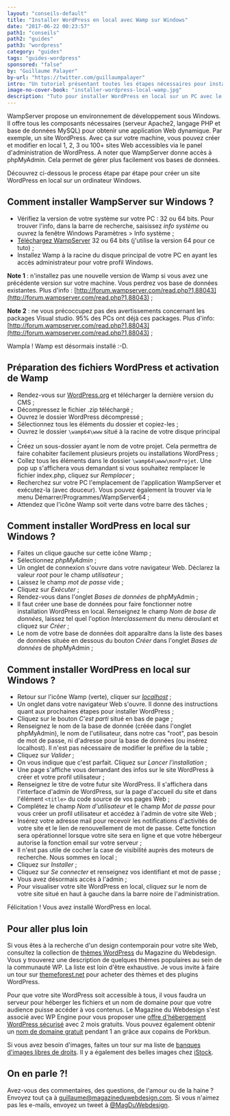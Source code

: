 ```yaml
---
layout: "conseils-default"
title: "Installer WordPress en local avec Wamp sur Windows"
date: "2017-06-22 00:23:57"
path1: "conseils"
path2: "guides"
path3: "wordpress"
category: "guides"
tags: "guides-wordpress"
sponsored: "false"
by: "Guillaume Palayer"
by-url: "https://twitter.com/guillaumpalayer"
intro: "Un tutoriel présentant toutes les étapes nécessaires pour installer WordPress en local (Windows 10). J'utilise le logiciel WampServer pour l'installation. Si vous suivez chaque instruction, votre installation locale de WordPress sera un succès. Réservez-vous environ 20 minutes pour obtenir votre site WordPress en local. J'ai également préparé un tutoriel pour [installer WordPress en local sur Windows avec XAMPP](http://www.magazineduwebdesign.com/conseils/guides/installer-wordpress-local-xampp/). Une alternative plus ouverte que WampServer car elle est compatible avec Linux, Windows, MacOS X et les clés USB."
image-no-cover-book: "installer-wordpress-local-wamp.jpg"
description: "Tuto pour installer WordPress en local sur un PC avec le logiciel gratuit WampServer. Laissez-vous guider étape par étape pour lancer votre site WordPress sur votre serveur local Windows."
---
```

WampServer propose un environnement de développement sous Windows. Il offre tous les composants nécessaires (serveur Apache2, langage PHP et base de données MySQL) pour obtenir une application Web dynamique. Par exemple, un site WordPress. Avec ça sur votre machine, vous pouvez créer et modifier en local 1, 2, 3 ou 100+ sites Web accessibles via le panel d'administration de WordPress. A noter que WampServer donne accès à phpMyAdmin. Cela permet de gérer plus facilement vos bases de données.

Découvrez ci-dessous le process étape par étape pour créer un site WordPress en local sur un ordinateur Windows.

## Comment installer WampServer sur Windows ?

- Vérifiez la version de votre système sur votre PC : 32 ou 64 bits. Pour trouver l'info, dans la barre de recherche, saisissez *info système* ou ouvrez la fenêtre Windows Paramètres > Info système ;
- [Téléchargez WampServer](http://www.wampserver.com/) 32 ou 64 bits (j'utilise la version 64 pour ce tuto) ;
- Installez Wamp à la racine du disque principal de votre PC en ayant les accès administrateur pour votre profil Windows.

**Note 1** : n'installez pas une nouvelle version de Wamp si vous avez une précédente version sur votre machine. Vous perdrez vos base de données existantes. Plus d'info : [http://forum.wampserver.com/read.php?1,88043](http://forum.wampserver.com/read.php?1,88043) ;

**Note 2** : ne vous précoccupez pas des avertissements concernant les packages Visual studio. 95% des PCs ont déjà ces packages. Plus d'info: [http://forum.wampserver.com/read.php?1,88043](http://forum.wampserver.com/read.php?1,88043) ;

Wampla ! Wamp est désormais installé :-D.

## Préparation des fichiers WordPress et activation de Wamp

- Rendez-vous sur [WordPress.org](https://fr.wordpress.org/txt-download/) et télécharger la dernière version du CMS ;
- Décompressez le fichier .zip téléchargé ;
- Ouvrez le dossier WordPress décompressé ;
- Sélectionnez tous les éléments du dossier et copiez-les ;
- Ouvrez le dossier `\wamp64\www` situé à la racine de votre disque principal ;
- Créez un sous-dossier ayant le nom de votre projet. Cela permettra de faire cohabiter facilement plusieurs projets ou installations WordPress ;
- Collez tous les éléments dans le dossier `\wamp64\www\monProjet`. Une pop up s'affichera vous demandant si vous souhaitez remplacer le fichier index.php, cliquez sur *Remplacer* ;
- Recherchez sur votre PC l'emplacement de l'application WampServer et exécutez-la (avec douceur). Vous pouvez également la trouver via le menu Démarrer/Programmes/WampServer64 ;
- Attendez que l'icône Wamp soit verte dans votre barre des tâches ;

## Comment installer WordPress en local sur Windows ?

- Faites un clique gauche sur cette icône Wamp ;
- Sélectionnez *phpMyAdmin* ;
- Un onglet de connexion s'ouvre dans votre navigateur Web. Déclarez la valeur *root* pour le champ *utilisateur* ;
- Laissez le champ *mot de passe* vide ;
- Cliquez sur *Exécuter* ;
- Rendez-vous dans l'onglet *Bases de données* de phpMyAdmin ;
- Il faut créer une base de données pour faire fonctionner notre installation WordPress en local. Renseignez le champ *Nom de base de données*, laissez tel quel l'option *Interclassement* du menu déroulant et cliquez sur *Créer* ;
- Le nom de votre base de données doit apparaître dans la liste des bases de données située en dessous du bouton *Créer* dans l'onglet *Bases de données* de phpMyAdmin ;

## Comment installer WordPress en local sur Windows ?

- Retour sur l'icône Wamp (verte), cliquer sur [*localhost*](http://localhost) ;
- Un onglet dans votre navigateur Web s'ouvre. Il donne des instructions quant aux prochaines étapes pour installer WordPress ;
- Cliquez sur le bouton *C'est parti* situé en bas de page ;
- Renseignez le nom de la base de donnée (créée dans l'onglet phpMyAdmin), le nom de l'utilisateur, dans notre cas "root", pas besoin de mot de passe, ni d'adresse pour la base de données (ou insérez localhost). Il n'est pas nécessaire de modifier le préfixe de la table ;
- Cliquez sur *Valider* ;
- On vous indique que c'est parfait. Cliquez sur *Lancer l'installation* ;
- Une page s'affiche vous demandant des infos sur le site WordPress à créer et votre profil utilisateur ;
- Renseignez le titre de votre futur site WordPress. Il s'affichera dans l'interface d'admin de WordPress, sur la page d'accueil du site et dans l'élément `<title>` du code source de vos pages Web ;
- Complétez le champ *Nom d'utilisateur* et le champ *Mot de passe* pour vous créer un profil utilisateur et accédez à l'admin de votre site Web ;
- Insérez votre adresse mail pour recevoir les notifications d'activités de votre site et le lien de renouvellement de mot de passe. Cette fonction sera opérationnel lorsque votre site sera en ligne et que votre hébergeur autorise la fonction email sur votre serveur ;
- Il n'est pas utile de cocher la case de visibilité auprès des moteurs de recherche. Nous sommes en local ;
- Cliquez sur *Installer* ;
- Cliquez sur *Se connecter* et renseignez vos identifiant et mot de passe ;
- Vous avez désormais accès à l'admin ;
- Pour visualiser votre site WordPress en local, cliquez sur le nom de votre site situé en haut à gauche dans la barre noire de l'administration.

Félicitation ! Vous avez installé WordPress en local.

## Pour aller plus loin

Si vous êtes à la recherche d'un design contemporain pour votre site Web, consultez la collection de [thèmes WordPress](http://www.magazineduwebdesign.com/ressources/themes-wordpress/) du Magazine du Webdesign. Vous y trouverez une description de quelques thèmes populaires au sein de la communauté WP. La liste est loin d'être exhaustive. Je vous invite à faire un tour sur [themeforest.net](https://themeforest.net/?ref=carcsn) pour acheter des thèmes et des plugins WordPress.

Pour que votre site WordPress soit accessible à tous, il vous faudra un serveur pour héberger les fichiers et un nom de domaine pour que votre audience puisse accéder à vos contenus. Le Magazine du Webdesign s'est associé avec WP Engine pour vous proposer une [offre d'hébergement WordPress sécurisé](http://www.magazineduwebdesign.com/deals/wp-engine-coupon/) avec 2 mois gratuits. Vous pouvez également obtenir un [nom de domaine gratuit](http://www.magazineduwebdesign.com/deals/nom-de-domaine-design-coupon/) pendant 1 an grâce aux copains de Porkbun.

Si vous avez besoin d'images, faites un tour sur ma liste de [banques d'images libres de droits](http://www.magazineduwebdesign.com/ressources/collection-stocks-photo-image-gratuite-libre-de-droits/). Il y a également des belles images chez [iStock](http://istockphoto.7eer.net/c/262183/258824/4205).

## On en parle ?!

Avez-vous des commentaires, des questions, de l'amour ou de la haine ? Envoyez tout ça à guillaume@magazineduwebdesign.com. Si vous n'aimez pas les e-mails, envoyez un tweet à [@MagDuWebdesign](https://twitter.com/MagDuWebdesign).
